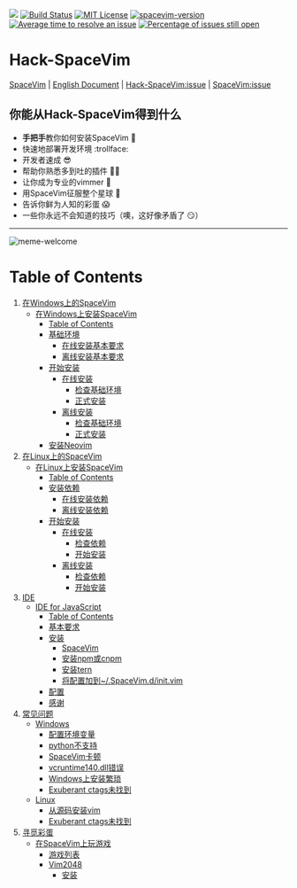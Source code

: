 [![](https://spacevim.org/img/build-with-SpaceVim.svg)](https://spacevim.org)
[![Build Status](https://travis-ci.org/Gabirel/Hack-SpaceVim.svg?branch=master)](https://travis-ci.org/Gabirel/Hack-SpaceVim)
[![MIT License](https://img.shields.io/badge/license-MIT-blue.svg?style=flat)](LICENSE)
[![spacevim-version](https://img.shields.io/badge/spacevim-v0.7.0--dev-FF00CC.svg)](https://spacevim.org)
[![Average time to resolve an issue](http://isitmaintained.com/badge/resolution/Gabirel/Hack-SpaceVim.svg)](http://isitmaintained.com/project/Gabirel/Hack-SpaceVim "Average time to resolve an issue")
[![Percentage of issues still open](http://isitmaintained.com/badge/open/Gabirel/Hack-SpaceVim.svg)](http://isitmaintained.com/project/Gabirel/Hack-SpaceVim "Percentage of issues still open")

# Hack-SpaceVim

[SpaceVim][spacevim] | [English Document](README.md) | [Hack-SpaceVim:issue][Hack-SpaceVim:issue-tracker] | [SpaceVim:issue][SpaceVim:issue-tracker]

## 你能从Hack-SpaceVim得到什么

* **手把手**教你如何安装SpaceVim :metal:
* 快速地部署开发环境 :trollface:
* 开发者速成 :sunglasses:
* 帮助你熟悉多到吐的插件 :massage_woman:
* 让你成为专业的vimmer :muscle:
* 用SpaceVim征服整个星球 :new_moon_with_face:
* 告诉你鲜为人知的彩蛋 :scream:
* 一些你永远不会知道的技巧（噢，这好像矛盾了 :smirk:）

---------------------------

![meme-welcome](https://gist.github.com/Gabirel/b71a01cce86df216abd4fd0968864942/raw/f6d4fe73e0f940af1ed71652abeaaed4c6460ecc/meme-welcome.jpg)

Table of Contents
=================

1. [在Windows上的SpaceVim][1]
    * [在Windows上安装SpaceVim][1-1]
      * [Table of Contents][1-1-0]
      * [基础环境][1-1-1]
         * [在线安装基本要求][1-1-1-1]
         * [离线安装基本要求][1-1-1-2]
      * [开始安装][1-1-2]
         * [在线安装][1-1-2-1]
            * [检查基础环境][1-1-2-1-1]
            * [正式安装][1-1-2-1-2]
         * [离线安装][1-1-2-2]
            * [检查基础环境][1-1-2-2-1]
            * [正式安装][1-1-2-2-2]
      * [安装Neovim][1-1-3]
2. [在Linux上的SpaceVim][2]
    * [在Linux上安装SpaceVim][2-1]
      * [Table of Contents][2-1-0]
      * [安装依赖][2-1-1]
         * [在线安装依赖][2-1-1-1]
         * [离线安装依赖][2-1-1-2]
      * [开始安装][2-1-2]
         * [在线安装][2-1-2-1]
            * [检查依赖][2-1-2-1-1]
            * [开始安装][2-1-2-1-2]
         * [离线安装][2-1-2-2]
            * [检查依赖][2-1-2-2-1]
            * [开始安装][2-1-2-2-2]
3. [IDE][ide]
   * [IDE for JavaScript][ide-for-javascript]
      * [Table of Contents][ide-for-js-toc]
      * [基本要求][ide-for-js-requirements]
      * [安装][ide-for-js-installation]
         * [SpaceVim][ide-for-js-spacevim]
         * [安装npm或cnpm][ide-for-js-install-npm-or-cnpm]
         * [安装tern][ide-for-js-install-tern]
         * [将配置加到~/.SpaceVim.d/init.vim][ide-for-js-add-config-into-your-spacevimdinitvim]
      * [配置][ide-for-js-config]
      * [感谢][ide-for-js-thanks]
4.  [常见问题][faq]
    * [Windows][faq-windows]
      * [配置环境变量][set-up-your-path]
      * [python不支持][without-python-support]
      * [SpaceVim卡顿][spacevim-gets-frozen-easily]
      * [vcruntime140.dll错误][vcruntime140dll-error]
      * [Windows上安装繁琐][installing-on-windows-is-too-complicated]
      * [Exuberant ctags未找到][exuberant-ctags-not-found-windows]
    * [Linux][faq-linux]
      * [从源码安装vim][build-vim-from-source]
      * [Exuberant ctags未找到][exuberant-ctags-not-found-linux]
4. [寻觅彩蛋][hidden-egg-hunt]
    * [在SpaceVim上玩游戏][play-games-on-spacevim]
      * [游戏列表][game-lists]
      * [Vim2048][vim2048]
        * [安装][vim2048-instruction]

[1]: zh_CN/installation/installation-for-windows.md#在windows上安装spacevim
[1-1]: zh_CN/installation/installation-for-windows.md#%E5%9C%A8windows%E4%B8%8A%E5%AE%89%E8%A3%85spacevim
[1-1-0]: zh_CN/installation/installation-for-windows.md#table-of-contents
[1-1-1]: zh_CN/installation/installation-for-windows.md#%E5%9F%BA%E7%A1%80%E7%8E%AF%E5%A2%83
[1-1-1-1]: zh_CN/installation/installation-for-windows.md#%E5%9C%A8%E7%BA%BF%E5%AE%89%E8%A3%85%E5%9F%BA%E6%9C%AC%E8%A6%81%E6%B1%82
[1-1-1-2]: zh_CN/installation/installation-for-windows.md#%E7%A6%BB%E7%BA%BF%E5%AE%89%E8%A3%85%E5%9F%BA%E6%9C%AC%E8%A6%81%E6%B1%82
[1-1-2]: zh_CN/installation/installation-for-windows.md#%E5%BC%80%E5%A7%8B%E5%AE%89%E8%A3%85
[1-1-2-1]: zh_CN/installation/installation-for-windows.md#%E5%9C%A8%E7%BA%BF%E5%AE%89%E8%A3%85
[1-1-2-1-1]: zh_CN/installation/installation-for-windows.md#%E6%A3%80%E6%9F%A5%E5%9F%BA%E7%A1%80%E7%8E%AF%E5%A2%83%E6%98%AF%E5%90%A6%E5%B7%B2%E5%AE%89%E8%A3%85
[1-1-2-1-2]: zh_CN/installation/installation-for-windows.md#%E6%AD%A3%E5%BC%8F%E5%AE%89%E8%A3%85
[1-1-2-2]: zh_CN/installation/installation-for-windows.md#%E7%A6%BB%E7%BA%BF%E5%AE%89%E8%A3%85
[1-1-2-2-1]: zh_CN/installation/installation-for-windows.md#%E6%A3%80%E6%9F%A5%E5%9F%BA%E7%A1%80%E7%8E%AF%E5%A2%83-1
[1-1-2-2-2]: zh_CN/installation/installation-for-windows.md#%E6%AD%A3%E5%BC%8F%E5%AE%89%E8%A3%85-1
[1-1-3]: zh_CN/installation/installation-for-windows.md#%E5%AE%89%E8%A3%85neovim

[2]: zh_CN/installation/installation-for-linux.md#在linux上安装spacevim
[2-1]: zh_CN/installation/installation-for-linux.md#在linux上安装spacevim
[2-1-0]: zh_CN/installation/installation-for-linux.md#table-of-contents
[2-1-1]: zh_CN/installation/installation-for-linux.md#安装依赖
[2-1-1-1]: zh_CN/installation/installation-for-linux.md#在线安装依赖
[2-1-1-2]: zh_CN/installation/installation-for-linux.md#离线安装依赖
[2-1-2]: zh_CN/installation/installation-for-linux.md#开始安装
[2-1-2-1]: zh_CN/installation/installation-for-linux.md#在线安装
[2-1-2-1-1]: zh_CN/installation/installation-for-linux.md#检查依赖
[2-1-2-1-2]: zh_CN/installation/installation-for-linux.md#开始安装-1
[2-1-2-2]: zh_CN/installation/installation-for-linux.md#离线安装
[2-1-2-2-1]: zh_CN/installation/installation-for-linux.md#检查依赖-1
[2-1-2-2-2]: zh_CN/installation/installation-for-linux.md#开始安装-2

[ide]: zh_CN/IDE
[ide-for-javascript]: zh_CN/IDE/JavaScript.md#ide-for-javascript
[ide-for-js-toc]: zh_CN/IDE/JavaScript.md#table-of-contents 
[ide-for-js-requirements]: zh_CN/IDE/JavaScript.md#基本要求
[ide-for-js-installation]: zh_CN/IDE/JavaScript.md#安装
[ide-for-js-spacevim]: zh_CN/IDE/JavaScript.md#spacevim
[ide-for-js-install-npm-or-cnpm]: zh_CN/IDE/JavaScript.md#安装-npm-或-cnpm
[ide-for-js-install-tern]: zh_CN/IDE/JavaScript.md#安装-tern
[ide-for-js-add-config-into-your-spacevimdinitvim]: zh_CN/IDE/JavaScript.md#将配置加到-spacevimdinitvim
[ide-for-js-config]: zh_CN/IDE/JavaScript.md#配置
[ide-for-js-thanks]: zh_CN/IDE/JavaScript.md#感谢

[faq]: zh_CN/FAQ.md#常见问题
[faq-windows]: zh_CN/FAQ.md#windows
[set-up-your-path]: zh_CN/FAQ.md#配置环境变量
[without-python-support]: zh_CN/FAQ.md#python不支持
[spacevim-gets-frozen-easily]: zh_CN/FAQ.md#spacevim卡顿
[vcruntime140dll-error]: zh_CN/FAQ.md#vcruntime140dll错误
[installing-on-windows-is-too-complicated]: zh_CN/FAQ.md#windows上安装繁琐
[exuberant-ctags-not-found-windows]: zh_CN/FAQ.md#exuberant-ctags未找到
[faq-linux]: zh_CN/FAQ.md#linux
[build-vim-from-source]: zh_CN/FAQ.md#从源码安装vim
[exuberant-ctags-not-found-linux]: zh_CN/FAQ.md#exuberant-ctags未找到-1

[vim-galore]: https://github.com/mhinz/vim-galore
[spacevim]: https://github.com/spacevim/spacevim
[Hack-SpaceVim:issue-tracker]: https://github.com/Gabirel/Hack-SpaceVim/issues
[SpaceVim:issue-tracker]: https://github.com/spacevim/spacevim/issues

[hidden-egg-hunt]: zh_CN/hidden_Egg_Hunt
[play-games-on-spacevim]: zh_CN/hidden_Egg_Hunt/play-games.md#在spacevim上玩游戏
[game-lists]: zh_CN/hidden_Egg_Hunt/play-games.md#游戏列表
[vim2048]: zh_CN/hidden_Egg_Hunt/play-games.md#vim2048
[vim2048-instruction]: zh_CN/hidden_Egg_Hunt/play-games.md#安装
